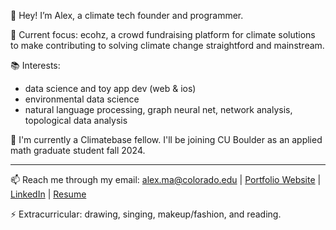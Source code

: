 👋 Hey! I’m Alex, a climate tech founder and programmer.

🚀 Current focus: ecohz, a crowd fundraising platform for climate solutions to make contributing to solving climate change straightford and mainstream.

📚 Interests: 
- data science and toy app dev (web & ios)
- environmental data science
- natural language processing, graph neural net, network analysis, topological data analysis

🤔 I'm currently a Climatebase fellow. I'll be joining CU Boulder as an applied math graduate student fall 2024.

---

📫 Reach me through my email: alex.ma@colorado.edu | [Portfolio Website](tianyimasf.github.io) | [LinkedIn](https://www.linkedin.com/in/alex-tianyi-ma/) | [Resume](https://docs.google.com/document/d/1zu5werCJ4cDZzscQQw3IPo-R9shvCIJF/edit?usp=sharing&ouid=102993378301701132338&rtpof=true&sd=true) 

⚡ Extracurricular: drawing, singing, makeup/fashion, and reading.
